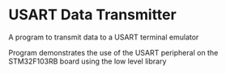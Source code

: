 # USART Data Transmitter

A program to transmit data to a USART terminal emulator

Program demonstrates the use of the USART peripheral on the STM32F103RB board using the low level library
